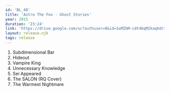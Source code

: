 ```yaml
---
id: 'BL_48'
title: 'Astro The Fox - Ghost Stories'
year: 2015
duration: '23:24'
link: 'https://drive.google.com/uc?authuser=0&id=1oMZbM-cdt46qM2kaqhdrIC-qeyg2rgLr&export=download'
layout: release.njk
tags: release
---
```


01. Subdimensional Bar
02. Hideout
03. Vampire King
04. Unnecessary Knowledge
05. Sei Appeared
06. The SALON (RQ Cover)
07. The Warmest Nightmare